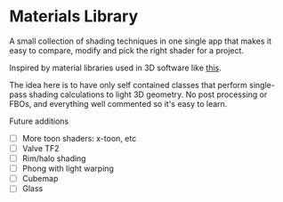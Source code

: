 Materials Library
=================

A small collection of shading techniques in one single app that makes it easy to compare, modify and pick the right shader for a project.

Inspired by material libraries used in 3D software like [this](http://www.reynantemartinez.com/cycles-material-studies.html).

The idea here is to have only self contained classes that perform single-pass shading calculations to light 3D geometry. No post processing or FBOs, and everything well commented so it's easy to learn.

Future additions
- [ ] More toon shaders: x-toon, etc
- [ ] Valve TF2
- [ ] Rim/halo shading
- [ ] Phong with light warping
- [ ] Cubemap
- [ ] Glass
